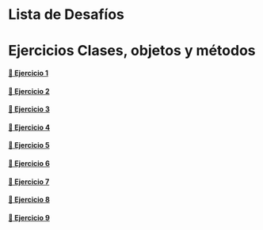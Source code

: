 # Lista de Desafíos

# Ejercicios Clases, objetos y métodos



#### [🔗 Ejercicio 1](https://github.com/osobuxs/Tp-4-Rolling-JS/tree/main/Ej1#readme)

#### [🔗 Ejercicio 2](https://github.com/osobuxs/Tp-4-Rolling-JS/tree/main/Ej2#readme)

#### [🔗 Ejercicio 3](https://github.com/osobuxs/Tp-4-Rolling-JS/tree/main/Ej3#readme)

#### [🔗 Ejercicio 4](https://github.com/osobuxs/Tp-4-Rolling-JS/tree/main/Ej4#readme)

#### [🔗 Ejercicio 5](https://github.com/osobuxs/Tp-4-Rolling-JS/tree/main/Ej5#readme)

#### [🔗 Ejercicio 6](https://github.com/osobuxs/Tp-4-Rolling-JS/tree/main/Ej6#readme)

#### [🔗 Ejercicio 7](https://github.com/osobuxs/Tp-4-Rolling-JS/tree/main/Ej7#readme)

#### [🔗 Ejercicio 8](https://github.com/osobuxs/Tp-4-Rolling-JS/tree/main/Ej8#readme)

#### [🔗 Ejercicio 9](https://github.com/osobuxs/Tp-4-Rolling-JS/tree/main/Ej9#readme)












